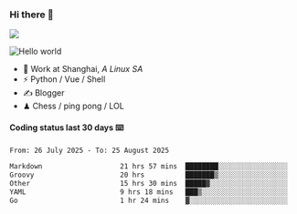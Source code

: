 ### Hi there 👋
![](https://komarev.com/ghpvc/?username=Xuhandsome)


<img src="https://github-readme-stats.vercel.app/api?username=XuHandsome&show_icons=true&theme=merko" alt="Hello world">

<br/>

- 🍻  Work at Shanghai, _A Linux SA_
- ⚡  Python / Vue / Shell
- ✍️  Blogger
- ♟  Chess / ping pong / LOL

#### Coding status last 30 days ⌨️

<!--START_SECTION:waka-->

```txt
From: 26 July 2025 - To: 25 August 2025

Markdown                   21 hrs 57 mins  ████████░░░░░░░░░░░░░░░░░   31.68 %
Groovy                     20 hrs          ███████▒░░░░░░░░░░░░░░░░░   28.88 %
Other                      15 hrs 30 mins  █████▓░░░░░░░░░░░░░░░░░░░   22.37 %
YAML                       9 hrs 18 mins   ███▒░░░░░░░░░░░░░░░░░░░░░   13.43 %
Go                         1 hr 24 mins    ▓░░░░░░░░░░░░░░░░░░░░░░░░   02.02 %
```

<!--END_SECTION:waka-->
